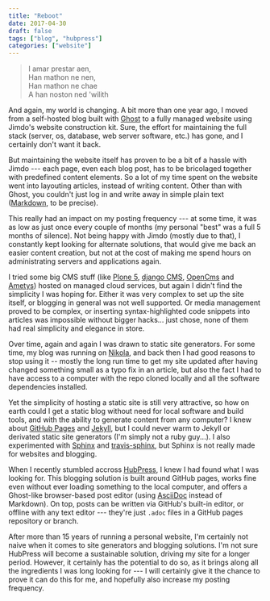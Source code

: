 ```yaml
---
title: "Reboot"
date: 2017-04-30
draft: false
tags: ["blog", "hubpress"]
categories: ["website"]
---
```


> I amar prestar aen,  
> Han mathon ne nen,  
> Han mathon ne chae  
> A han noston ned 'wilith

And again, my world is changing. A bit more than one year ago, I moved from a self-hosted blog built with [Ghost](https://ghost.org/) to a fully managed website using Jimdo's website construction kit. Sure, the effort for maintaining the full stack (server, os, database, web server software, etc.) has gone, and I certainly don't want it back.

But maintaining the website itself has proven to be a bit of a hassle with Jimdo --- each page, even each blog post, has to be bricolaged together with predefined content elements. So a lot of my time spent on the website went into layouting articles, instead of writing content. Other than with Ghost, you couldn't just log in and write away in simple plain text ([Markdown](https://en.wikipedia.org/wiki/Markdown), to be precise).

This really had an impact on my posting frequency --- at some time, it was as low as just once every couple of months (my personal "best" was a full 5 months of silence). Not being happy with Jimdo (mostly due to that), I constantly kept looking for alternate solutions, that would give me back an easier content creation, but not at the cost of making me spend hours on administrating servers and applications again.

I tried some big CMS stuff (like [Plone 5](https://plone.org/), [django CMS](https://www.django-cms.org/), [OpenCms](http://www.opencms.org/) and [Ametys](http://www.ametys.org/)) hosted on managed cloud services, but again I didn't find the simplicity I was hoping for. Either it was very complex to set up the site itself, or blogging in general was not well supported. Or media management proved to be complex, or inserting syntax-highlighted code snippets into articles was impossible without bigger hacks... just chose, none of them had real simplicity and elegance in store.

Over time, again and again I was drawn to static site generators. For some time, my blog was running on [Nikola](https://getnikola.com/), and back then I had good reasons to stop using it -- mostly the long run time to get my site updated after having changed something small as a typo fix in an article, but also the fact I had to have access to a computer with the repo cloned locally and all the software dependencies installed.

Yet the simplicity of hosting a static site is still very attractive, so how on earth could I get a static blog without need for local software and build tools, and with the ability to generate content from any computer? I knew about [GitHub Pages](https://pages.github.com/) and [Jekyll](https://jekyllrb.com/), but I could never warm to  Jekyll or derivated static site generators (I'm simply not a ruby guy...). I also experimented with [Sphinx](http://www.sphinx-doc.org/) and [travis-sphinx](https://github.com/syntaf/travis-sphinx), but Sphinx is not really made for websites and blogging.

When I recently stumbled accross [HubPress](http://hubpress.io/), I knew I had found what I was looking for. This blogging solution is built around GitHub pages, works fine even without ever loading something to the local computer, and offers a Ghost-like browser-based post editor (using [AsciiDoc](http://asciidoctor.org/) instead of Markdown). On top, posts can be written via GitHub's built-in editor, or offline with any text editor --- they're just `.adoc` files in a GitHub pages repository or branch.

After more than 15 years of running a personal website, I'm certainly not naive when it comes to site generators and blogging solutions. I'm not sure HubPress will become a sustainable solution, driving my site for a longer period. However, it certainly has the potential to do so, as it brings along all the ingredients I was long looking for --- I will certainly give it the chance to prove it can do this for me, and hopefully also increase my posting frequency.